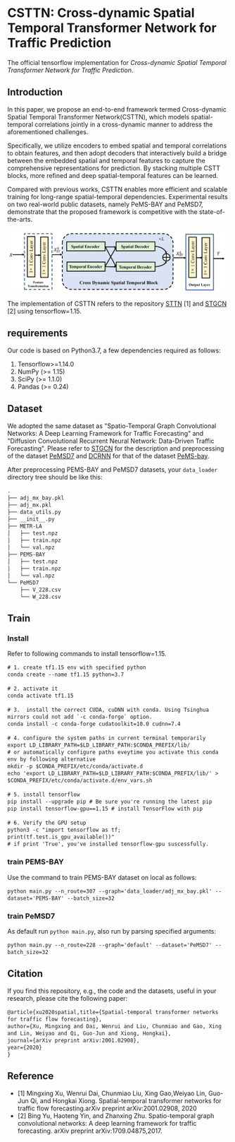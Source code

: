 # CSTTN: Cross-dynamic Spatial Temporal Transformer Network for Traffic Prediction

The official tensorflow implementation for *Cross-dynamic Spatial Temporal Transformer Network for Traffic Prediction*.

## Introduction

In this paper, we propose an end-to-end framework termed Cross-dynamic Spatial Temporal Transformer Network(CSTTN), which models spatial-temporal correlations jointly in a cross-dynamic manner to address the aforementioned challenges.

Specifically, we utilize encoders to embed spatial and temporal correlations to obtain features, and then adopt decoders that interactively build a bridge between the embedded spatial and temporal features to capture the comprehensive representations for prediction. By stacking multiple CSTT blocks, more refined and deep spatial-temporal features can be learned.

Compared with previous works, CSTTN enables more efficient and scalable training for long-range spatial-temporal dependencies. Experimental results on two real-world public datasets, namely PeMS-BAY and PeMSD7, demonstrate that the proposed framework is competitive with the state-of-the-arts.

![overview](figures/overview.jpg)

The implementation of CSTTN refers to the repository [STTN](https://github.com/xumingxingsjtu/STTN) [1] and [STGCN](https://github.com/VeritasYin/STGCN_IJCAI-18) [2] using tensorflow=1.15.

## requirements

Our code is based on Python3.7, a few dependencies required as follows:

1. Tensorflow>=1.14.0
2. NumPy (>= 1.15)
3. SciPy (>= 1.1.0)
4. Pandas (>= 0.24)

## Dataset

We adopted the same dataset as "Spatio-Temporal Graph Convolutional Networks:
A Deep Learning Framework for Traffic Forecasting" and "Diffusion Convolutional Recurrent Neural Network: Data-Driven Traffic Forecasting". Please refer to [STGCN](https://github.com/VeritasYin/STGCN_IJCAI-18) for
the description and preprocessing of the dataset [PeMSD7](https://pems.dot.ca.gov) and [DCRNN](https://github.com/liyaguang/DCRNN) for that of the dataset [PeMS-bay](https://github.com/liyaguang/DCRNN).

After preprocessing PEMS-BAY and PeMSD7 datasets, your `data_loader` directory tree should be like this:

```tree
.
├── adj_mx_bay.pkl
├── adj_mx.pkl
├── data_utils.py
├── __init__.py
├── METR-LA
│   ├── test.npz
│   ├── train.npz
│   └── val.npz
├── PEMS-BAY
│   ├── test.npz
│   ├── train.npz
│   └── val.npz
└── PeMSD7
    ├── V_228.csv
    └── W_228.csv
```

## Train

### Install

Refer to following commands to install tensorflow=1.15.

```shell
# 1. create tf1.15 env with specified python
conda create --name tf1.15 python=3.7

# 2. activate it
conda activate tf1.15

# 3.  install the correct CUDA, cuDNN with conda. Using Tsinghua mirrors could not add `-c conda-forge` option.
conda install -c conda-forge cudatoolkit=10.0 cudnn=7.4

# 4. configure the system paths in current terminal temporarily
export LD_LIBRARY_PATH=$LD_LIBRARY_PATH:$CONDA_PREFIX/lib/
# or automatically configure paths eveytime you activate this conda env by following alternative
mkdir -p $CONDA_PREFIX/etc/conda/activate.d
echo 'export LD_LIBRARY_PATH=$LD_LIBRARY_PATH:$CONDA_PREFIX/lib/' > $CONDA_PREFIX/etc/conda/activate.d/env_vars.sh

# 5. install tensorflow
pip install --upgrade pip # Be sure you're running the latest pip
pip install tensorflow-gpu==1.15 # install TensorFlow with pip

# 6. Verify the GPU setup
python3 -c "import tensorflow as tf; print(tf.test.is_gpu_available())"
# if print 'True', you've installed tensorflow-gpu suscessfully. 
```

### train PEMS-BAY

Use the command to train PEMS-BAY dataset on local as follows:

```shell
python main.py --n_route=307 --graph='data_loader/adj_mx_bay.pkl' --dataset='PEMS-BAY' --batch_size=32
```

### train PeMSD7

As default run `python main.py`, also run by parsing specified arguments:

```shell
python main.py --n_route=228 --graph='default' --dataset='PeMSD7' --batch_size=32
```

## Citation

If you find this repository, e.g., the code and the datasets, useful in your research, please cite the following paper:

```
@article{xu2020spatial,title={Spatial-temporal transformer networks for traffic flow forecasting},
author={Xu, Mingxing and Dai, Wenrui and Liu, Chunmiao and Gao, Xing and Lin, Weiyao and Qi, Guo-Jun and Xiong, Hongkai},
journal={arXiv preprint arXiv:2001.02908},
year={2020}
}
```

## Reference

+ [1] Mingxing Xu, Wenrui Dai, Chunmiao Liu, Xing Gao,Weiyao Lin, Guo-Jun Qi, and Hongkai Xiong. Spatial-temporal transformer networks for traffic flow forecasting.arXiv preprint arXiv:2001.02908, 2020
+ [2] Bing Yu, Haoteng Yin, and Zhanxing Zhu. Spatio-temporal graph convolutional networks: A deep learning framework for traffic forecasting. arXiv preprint arXiv:1709.04875,2017.
